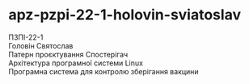 # apz-pzpi-22-1-holovin-sviatoslav  
ПЗПІ-22-1  
Головін Святослав  
Патерн проєктування Спостерігач  
Архітектура програмної системи Linux  
Програмна система для контролю зберігання вакцини  
